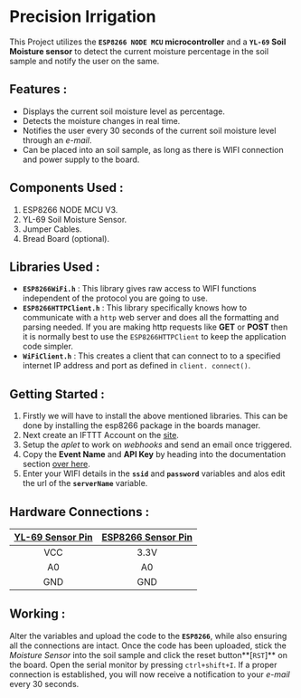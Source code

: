 # Precision Irrigation

This Project utilizes the **`ESP8266 NODE MCU` microcontroller** and a **`YL-69` Soil Moisture sensor** to detect the current moisture percentage in the soil sample and notify the user on the same.



## Features :

- Displays the current soil moisture level as percentage. 
- Detects the moisture changes in real time.
- Notifies the user every 30 seconds of the current soil moisture level through an *e-mail*.
- Can be placed into an soil sample, as long as there is WIFI connection and power supply to the board.



## Components Used :

1. ESP8266 NODE MCU V3.
2. YL-69 Soil Moisture Sensor.
3. Jumper Cables.
4. Bread Board (optional).



## Libraries Used :

- **`ESP8266WiFi.h`** : This library gives raw access to WIFI functions independent of the protocol you are going to use.
- **`ESP8266HTTPClient.h`** : This library specifically knows how to communicate with a `http` web server and does all the formatting and parsing needed. If you are making http requests like **GET** or **POST** then it is normally best to use the `ESP8266HTTPClient` to keep the application code simpler.
- **`WiFiClient.h`**  : This creates a client that can connect to to a specified internet IP address and port as defined in `client. connect()`.



## Getting Started :

1. Firstly we will have to install the above mentioned libraries. This can be done by installing the esp8266 package in the boards manager.
2. Next create an IFTTT Account on the [site](https://ifttt.com/).
3. Setup the *aplet* to work on *webhooks* and send an email once triggered.
4. Copy the **Event Name** and **API Key** by heading into the documentation section [over here](https://ifttt.com/maker_webhooks).
5. Enter your WIFI details in the **`ssid`** and **`password`** variables and alos edit the url of the **`serverName`** variable.



## Hardware Connections :

| <u>**YL-69 Sensor Pin**</u> | <u>ESP8266 Sensor Pin</u> |
| :-------------------------: | :-----------------------: |
|             VCC             |           3.3V            |
|             A0              |            A0             |
|             GND             |            GND            |



## Working :

Alter the variables and upload the code to the **`ESP8266`**, while also ensuring all the connections are intact. Once the code has been uploaded, stick the *Moisture Sensor* into the soil sample and click the reset button**[`RST`]** on the board. Open the serial monitor by pressing `ctrl+shift+I`. If a proper connection is established, you will now receive a notification to your *e-mail* every 30 seconds. 

